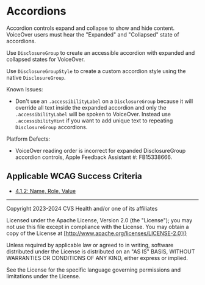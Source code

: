 # Accordions
Accordion controls expand and collapse to show and hide content. VoiceOver users must hear the "Expanded" and "Collapsed" state of accordions.

Use `DisclosureGroup` to create an accessible accordion with expanded and collapsed states for VoiceOver. 

Use `DisclosureGroupStyle` to create a custom accordion style using the native `DisclosureGroup`. 

Known Issues:

* Don't use an `.accessibilityLabel` on a `DisclosureGroup` because it will override all text inside the expanded accordion and only the `.accessibilityLabel` will be spoken to VoiceOver. Instead use `.accessibilityHint` if you want to add unique text to repeating `DisclosureGroup` accordions.

Platform Defects:
* VoiceOver reading order is incorrect for expanded DisclosureGroup accordion controls, Apple Feedback Assistant #: FB15338666.

## Applicable WCAG Success Criteria
- [4.1.2: Name, Role, Value](https://www.w3.org/WAI/WCAG22/Understanding/name-role-value.html)

----

Copyright 2023-2024 CVS Health and/or one of its affiliates

Licensed under the Apache License, Version 2.0 (the "License");
you may not use this file except in compliance with the License.
You may obtain a copy of the License at
[http://www.apache.org/licenses/LICENSE-2.0]()

Unless required by applicable law or agreed to in writing, software
distributed under the License is distributed on an "AS IS" BASIS,
WITHOUT WARRANTIES OR CONDITIONS OF ANY KIND, either express or implied.

See the License for the specific language governing permissions and
limitations under the License.
